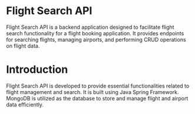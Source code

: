 # Flight Search API

Flight Search API is a backend application designed to facilitate flight search functionality for a flight booking application. It provides endpoints for searching flights, managing airports, and performing CRUD operations on flight data.

# Introduction

Flight Search API is developed to provide essential functionalities related to flight management and search. It is built using Java Spring Framework. MongoDB is utilized as the database to store and manage flight and airport data efficiently. 
